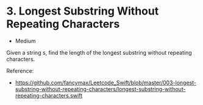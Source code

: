 # 3. Longest Substring Without Repeating Characters
- Medium

Given a string s, find the length of the longest substring without repeating characters.

Reference:
- https://github.com/fancymax/Leetcode_Swift/blob/master/003-longest-substring-without-repeating-characters/longest-substring-without-repeating-characters.swift
